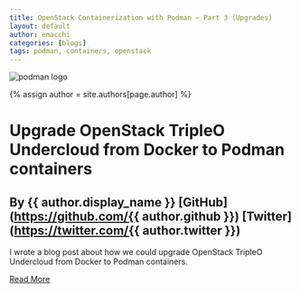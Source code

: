 ```yaml
---
title: OpenStack Containerization with Podman – Part 3 (Upgrades)
layout: default
author: emacchi
categories: [blogs]
tags: podman, containers, openstack
---
```


![podman logo](https://podman.io/images/podman.svg)

{% assign author = site.authors[page.author] %}
# Upgrade OpenStack TripleO Undercloud from Docker to Podman containers
## By {{ author.display_name }} [GitHub](https://github.com/{{ author.github }}) [Twitter](https://twitter.com/{{ author.twitter }})


I wrote a blog post about how we could upgrade OpenStack TripleO Undercloud
from Docker to Podman containers.

[Read More](https://my1.fr/blog/openstack-containerization-with-podman-part-3-upgrades/)

